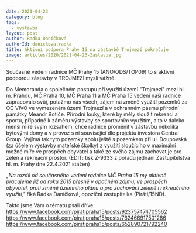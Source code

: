```yaml
---
date: 2021-04-23
category: blog
tags: 
  - vystavba
layout: post
author: Radka Daníčková
authorId: danickova.radka
title: Aktivní podpora Prahy 15 na zástavbě Trojmezí pokračuje
image: articles/2020/2021-04-23-Zastavba.jpg
---
```



Současné vedení radnice MČ Prahy 15 (ANO/ODS/TOP09) to s aktivní podporou zástavby v TROJMEZÍ myslí vážně.

Do Memoranda o společném postupu při využití území "Trojmezí" mezi hl. m. Prahou, MČ Praha 10, MČ Praha 11 a MČ Praha 15 vedení naší radnice zapracovalo svůj, potažmo nás všech, zájem na změně využití pozemků za OC VIVO ve vymezeném území Trojmezí a v ochranném pásmu přírodní památky Meandr Botiče. 
Přírodní louky, které by měly sloužit rekreaci a sportu, případně k záměru výstavby se sportovním využitím, a to v daleko menší míře svým rozsahem, chce radnice proměnit v zástavbu několika bytovými domy a v provoz s ní související dle projektu investora Central Group.
Vyjímá tak tyto pozemky spolu ještě s pozemkem při ul. Doupovská (za účelem výstavby mateřské školky) z využití sloužícího v maximální možné míře ve prospěch obyvatel a také ze svého zájmu zachovat je pro zeleň a rekreační prostor.
(EDIT: tisk Z-9333 z pořadu jednání Zastupitelstva hl. m. Prahy dne 22.4.2021 stažen)

*„Na rozdíl od současného vedení radnice MČ Praha 15 my aktivně pracujeme již od roku 2015 přesně v opačném zájmu, ve prospěch obyvatel, proti změně územního plánu a pro zachování zeleně i rekreačního využití,"* říká Radka Daníčková, opoziční zastupitelka (Piráti/15ND).

Takto jsme Vám o tématu psali dříve: 
https://www.facebook.com/piratipraha15/posts/923757474705562
https://www.facebook.com/piratipraha15/posts/762466917501286
https://www.facebook.com/piratipraha15/posts/652890721792240

